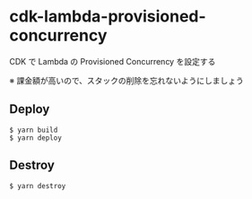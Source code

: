 # cdk-lambda-provisioned-concurrency

CDK で Lambda の Provisioned Concurrency を設定する

※ 課金額が高いので、スタックの削除を忘れないようにしましょう

## Deploy

```
$ yarn build
$ yarn deploy
```

## Destroy

```
$ yarn destroy
```
